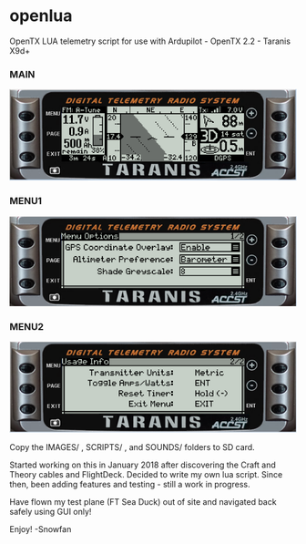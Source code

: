 # openlua
OpenTX LUA telemetry script for use with Ardupilot - OpenTX 2.2 - Taranis X9d+

### MAIN ###
![Main.png](Main.png)

### MENU1 ###
![Menu1.png](Menu1.png)

### MENU2 ###
![Menu2.png](Menu2.png)


Copy the IMAGES/ , SCRIPTS/ , and SOUNDS/ folders to SD card.


Started working on this in January 2018 after discovering the Craft and Theory cables and FlightDeck.  Decided to write my own lua script.
Since then, been adding features and testing - still a work in progress.

Have flown my test plane (FT Sea Duck) out of site and navigated back safely using GUI only!

Enjoy!
-Snowfan
